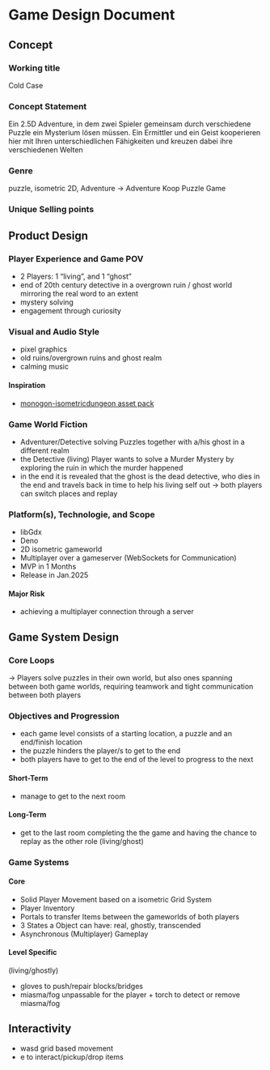 # Game Design Document

## Concept
### Working title
Cold Case

### Concept Statement
Ein 2.5D Adventure, in dem zwei Spieler gemeinsam durch verschiedene Puzzle ein Mysterium lösen müssen. Ein Ermittler und ein Geist kooperieren hier mit Ihren unterschiedlichen Fähigkeiten und kreuzen dabei ihre verschiedenen Welten


### Genre
puzzle, isometric 2D, Adventure
→ Adventure Koop Puzzle Game


### Unique Selling points
<!-- Critically important. What makes your game stand out? How is it different from all other games? -->

## Product Design
### Player Experience and Game POV
<!-- Who is the player? What is the setting? What is the fantasy the game grants the player? What emotions do
you want the player to feel? What keeps the player engaged for the duration of their play? -->

- 2 Players: 1 “living”, and 1 “ghost”
- end of 20th century detective in a overgrown ruin / ghost world mirroring the real word to an extent
- mystery solving
- engagement through curiosity

### Visual and Audio Style
<!-- What is the “look and feel” of the game? How does this support the desired player’s experience? What
concept art or reference art can you show to give the feel of the game? -->

- pixel graphics
- old ruins/overgrown ruins and ghost realm
- calming music

#### Inspiration

- [monogon-isometricdungeon asset pack](https://maxparata.itch.io/monogon-isometricdungeon)



### Game World Fiction
<!-- Briefly describe the game world and any narrative in player-relevant terms (as presented to the player). -->

- Adventurer/Detective solving Puzzles together with a/his ghost in a different realm
- the Detective (living) Player wants to solve a Murder Mystery by exploring the ruin in which the murder happened
- in the end it is revealed that the ghost is the dead detective, who dies in the end and travels back in time to help his living self out -> both players can switch places and replay
### Platform(s), Technologie, and Scope
<!-- PC or mobile? Table or phone? 2D or 3D? Unity or Javascript? How long to make, and how big a team?
How long to first-playable? How long to complete the game? Major risks? -->

- libGdx
- Deno
- 2D isometric gameworld
- Multiplayer over a gameserver (WebSockets for Communication)
- MVP in 1 Months
- Release in Jan.2025

#### Major Risk
- achieving a multiplayer connection through a server

## Game System Design
### Core Loops
<!-- How do game objects and the player’s actions form loops? Why is this engaging? How does this support
player goals? What emergent results do you expect/hope to see? If F2P, where are the monetization points? -->

→ Players solve puzzles in their own world, but also ones spanning between both game worlds, requiring teamwork and tight communication between both players

### Objectives and Progression
<!-- How does the player move through the game, literally and figuratively, from tutorial to end? What are their
short-term and long-term goals (explicit or implicit)? How do these support the game concept, style, and
player-fantasy? -->

- each game level consists of a starting location, a puzzle and an end/finish location
- the puzzle hinders the player/s to get to the end
- both players have to get to the end of the level to progress to the next
#### Short-Term
- manage to get to the next room
#### Long-Term
- get to the last room completing the the game and having the chance to replay as the other role (living/ghost)

### Game Systems
<!-- What systems are needed to make this game? Which ones are internal (simulation, etc.) and which does the
player interact with? -->

#### Core
- Solid Player Movement based on a isometric Grid System
- Player Inventory
- Portals to transfer Items between the gameworlds of both players
- 3 States a Object can have: real, ghostly, transcended
- Asynchronous (Multiplayer) Gameplay

#### Level Specific
(living/ghostly)
- gloves to push/repair blocks/bridges
- miasma/fog unpassable for the player + torch to detect or remove miasma/fog
## Interactivity
<!-- How are different kinds of interactivity used? (Action/Feedback, ST Cog, LT Cog, Emotional, Social, Cultural)
What is the player doing moment-by-moment? How does the player move through the world? How does
physics/combat/etc. work? A clear, professional-looking sketch of the primary game UX is helpful. -->
- wasd grid based movement
- e to interact/pickup/drop items
